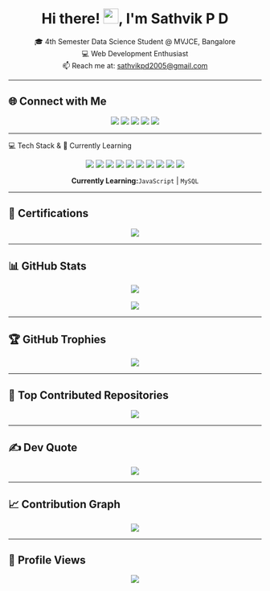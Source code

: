 <h1 align="center">Hi there! <img src="https://user-images.githubusercontent.com/18350557/176309783-0785949b-9127-417c-8b55-ab5a4333674e.gif" width="30" />, I'm Sathvik P D</h1>

<p align="center">
🎓 4th Semester Data Science Student @ MVJCE, Bangalore <br>
💻 Web Development Enthusiast <br>
📫 Reach me at: <a href="mailto:sathvikpd2005@gmail.com">sathvikpd2005@gmail.com</a>
</p>


---

## 🌐 Connect with Me
<p align="center">
  <a href="https://github.com/sathvikpd7"><img src="https://img.shields.io/badge/GitHub-100000?style=for-the-badge&logo=github&logoColor=white" /></a>
  <a href="https://www.linkedin.com/in/sathvik-p-d-0b030b325"><img src="https://img.shields.io/badge/LinkedIn-0A66C2?style=for-the-badge&logo=linkedin&logoColor=white" /></a>
  <a href="https://www.instagram.com/sath_vik_7"><img src="https://img.shields.io/badge/Instagram-E4405F?style=for-the-badge&logo=instagram&logoColor=white" /></a>
  <a href="mailto:sathvikpd2005@gmail.com"><img src="https://img.shields.io/badge/Gmail-D14836?style=for-the-badge&logo=gmail&logoColor=white" /></a>
  <a href="https://www.reddit.com/user/Warm-Pride-3694/"><img src="https://img.shields.io/badge/Reddit-FF4500?style=for-the-badge&logo=reddit&logoColor=white" /></a>
</p>




---

💻 Tech Stack & 🚀 Currently Learning
<p align="center">
  <img src="https://img.shields.io/badge/C-00599C?style=for-the-badge&logo=c&logoColor=white" />
  <img src="https://img.shields.io/badge/C++-00599C?style=for-the-badge&logo=cplusplus&logoColor=white" />
  <img src="https://img.shields.io/badge/Python-3776AB?style=for-the-badge&logo=python&logoColor=white" />
  <img src="https://img.shields.io/badge/JavaScript-F7DF1E?style=for-the-badge&logo=javascript&logoColor=black" />
  <img src="https://img.shields.io/badge/PHP-777BB4?style=for-the-badge&logo=php&logoColor=white" />
  <img src="https://img.shields.io/badge/MySQL-4479A1?style=for-the-badge&logo=mysql&logoColor=white" />
  <img src="https://img.shields.io/badge/Git-F05033?style=for-the-badge&logo=git&logoColor=white" />
  <img src="https://img.shields.io/badge/GitHub-181717?style=for-the-badge&logo=github&logoColor=white" />
  <img src="https://img.shields.io/badge/Figma-F24E1E?style=for-the-badge&logo=figma&logoColor=white" />
  <img src="https://img.shields.io/badge/VS%20Code-007ACC?style=for-the-badge&logo=visualstudiocode&logoColor=white" />
</p>


<p align="center">
  <strong>Currently Learning:</strong><code>JavaScript</code> | <code>MySQL</code>
</p>

---

## 🏅 Certifications
<p align="center">
  <img src="https://img.shields.io/badge/Git%20&%20GitHub-Proficient-orange?style=for-the-badge&logo=git&logoColor=white" />
</p>

---

## 📊 GitHub Stats
<p align="center">
  <img src="https://github-readme-stats.vercel.app/api?username=sathvikpd7&show_icons=true&count_private=true&theme=tokyonight&hide_border=true" />
  <br />
  <br />
  <img src="https://github-readme-stats.vercel.app/api/top-langs/?username=sathvikpd7&theme=tokyonight&layout=compact&hide_border=true" />
</p>

---

## 🏆 GitHub Trophies
<p align="center">
  <img src="https://github-profile-trophy.vercel.app/?username=sathvikpd7&theme=radical&no-bg=true&margin-w=10&column=7" />
</p>

---

## 📌 Top Contributed Repositories
<p align="center">
  <a href="https://github.com/sathvikpd7?tab=repositories">
    <img src="https://github-contributor-stats.vercel.app/api?username=sathvikpd7&limit=8&theme=tokyonight&combine_all_yearly_contributions=true" />
  </a>
</p>

---

## ✍️ Dev Quote
<p align="center">
  <img src="https://quotes-github-readme.vercel.app/api?type=horizontal&theme=tokyonight" />
</p>

---

## 📈 Contribution Graph
<p align="center">
  <img src="https://github-readme-activity-graph.vercel.app/graph?username=sathvikpd7&bg_color=1a1b27&color=00ffee&line=00ff95&point=ffffff&area=true&hide_border=true" />
</p>

---

## 👀 Profile Views
<p align="center">
  <img src="https://komarev.com/ghpvc/?username=sathvikpd7&label=Profile%20views&color=orange&style=flat" />
</p>
